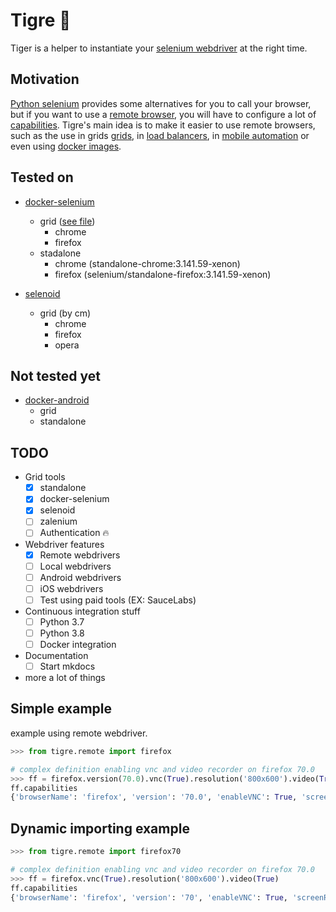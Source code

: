 # Tigre  :tiger:

Tiger is a helper to instantiate your [selenium webdriver](https://selenium.dev/documentation/en/webdriver/) at the right time.

## Motivation

[Python selenium](https://selenium-python.readthedocs.io) provides some alternatives for you to call your browser, but if you want to use a [remote browser](https://selenium-python.readthedocs.io/getting-started.html#selenium-remote-webdriver),  you will have to configure a lot of [capabilities](https://selenium-python.readthedocs.io/api.html#desired-capabilities). Tigre's main idea is to make it easier to use remote browsers, such as the use in grids [grids](https://selenium.dev/documentation/en/grid/), in [load balancers](https://aerokube.com/ggr/latest/), in [mobile automation](https://pypi.org/project/Appium-Python-Client/) or even using [docker images](https://aerokube.com/selenoid/).


## Tested on

- [docker-selenium](https://github.com/SeleniumHQ/docker-selenium)
  - grid ([see file](./docker_test_images))
    - chrome
    - firefox
  - stadalone
    - chrome (standalone-chrome:3.141.59-xenon)
    - firefox (selenium/standalone-firefox:3.141.59-xenon)

- [selenoid](https://aerokube.com/selenoid/latest/)
  - grid (by cm)
    - chrome
    - firefox
    - opera


## Not tested yet
- [docker-android](https://github.com/budtmo/docker-android)
  - grid
  - standalone


## TODO

- Grid tools
  - [x] standalone
  - [x] docker-selenium
  - [x] selenoid
  - [ ] zalenium
  - [ ] Authentication :fire:

- Webdriver features
  - [x] Remote webdrivers
  - [ ] Local webdrivers
  - [ ] Android webdrivers
  - [ ] iOS webdrivers
  - [ ] Test using paid tools (EX: SauceLabs)

- Continuous integration stuff
  - [ ] Python 3.7
  - [ ] Python 3.8
  - [ ] Docker integration

- Documentation
  - [ ] Start mkdocs

- more a lot of things

## Simple example

example using remote webdriver.

```python
>>> from tigre.remote import firefox

# complex definition enabling vnc and video recorder on firefox 70.0
>>> ff = firefox.version(70.0).vnc(True).resolution('800x600').video(True)
ff.capabilities
{'browserName': 'firefox', 'version': '70.0', 'enableVNC': True, 'screenResolution': '800x600', 'enableVideo': True}
```

## Dynamic importing example
```python
>>> from tigre.remote import firefox70

# complex definition enabling vnc and video recorder on firefox 70.0
>>> ff = firefox.vnc(True).resolution('800x600').video(True)
ff.capabilities
{'browserName': 'firefox', 'version': '70', 'enableVNC': True, 'screenResolution': '800x600', 'enableVideo': True}
```

